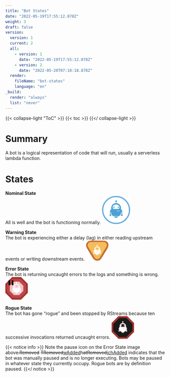 ```yaml
---
title: "Bot States"
date: "2022-05-19T17:55:12.078Z"
weight: 3
draft: false
version:
  version: 1
  current: 2
  all:
    - version: 1
      date: "2022-05-19T17:55:12.078Z"
    - version: 2
      date: "2022-05-20T07:18:18.878Z"
  render:
    fileName: "bot-states"
    language: "en"
_build:
  render: "always"
  list: "never"
---
```


{{< collapse-light "ToC" >}}
{{< toc  >}}
{{</ collapse-light >}}


# Summary
A bot is a logical representation of code that will run, usually a serverless lambda function.

# States

**Nominal State**  
All is well and the bot is functioning normally.
![Bot State Nominal](../images/bot-state-nominal.png "60px|left")

**Warning State**  
The bot is experiencing either a delay (lag) in either reading upstream events or writing downstream events.
![Bot State Warning](../images/bot-state-warning.png "60px|left")

**Error State**  
The bot is returning uncaught errors to the logs and something is wrong.
![Bot State Error](../images/bot-state-error.png "60px|left")

**Rogue State**  
The bot has gone “rogue” and been stopped by RStreams because ten successive invocations returned uncaught errors.
![Bot State Rogue](../images/bot-state-rogue.png "60px|left")

{{< notice info >}}
Note the pause icon on the Error State image above<del class="tooltip">.<span class="top">Removed</span></del> <del class="tooltip"> T<span class="top">Removed</span></del><ins class="tooltip">w<span class="top">Added</span></ins>h<del class="tooltip">at<span class="top">Removed</span></del><ins class="tooltip">ich<span class="top">Added</span></ins> indicates that the bot was manually paused and is no longer executing.
Bots may be paused in whatever state they currently occupy.  Rogue bots are by definition paused.
{{</ notice >}}